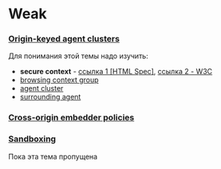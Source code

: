 # Weak

### [Origin-keyed agent clusters](https://html.spec.whatwg.org/multipage/browsers.html#origin-keyed-agent-clusters)

Для понимания этой темы надо изучить:

- **secure context** - [ссылка 1 [HTML Spec]](https://html.spec.whatwg.org/multipage/webappapis.html#secure-context), [ссылка 2 - W3C](https://w3c.github.io/webappsec-secure-contexts/)
- [browsing context group](https://html.spec.whatwg.org/multipage/document-sequences.html#browsing-context-group)
- [agent cluster](https://tc39.es/ecma262/#sec-agent-clusters)
- [surrounding agent](https://tc39.es/ecma262/#surrounding-agent)

### [Cross-origin embedder policies](https://html.spec.whatwg.org/multipage/browsers.html#coep)

### [Sandboxing](https://html.spec.whatwg.org/multipage/browsers.html#sandboxing)

Пока эта тема пропущена
